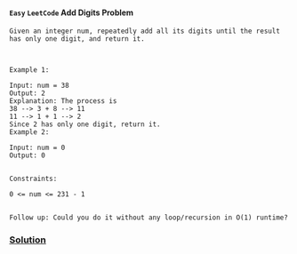 #### `Easy` `LeetCode` Add Digits Problem

```
Given an integer num, repeatedly add all its digits until the result has only one digit, and return it.

 

Example 1:

Input: num = 38
Output: 2
Explanation: The process is
38 --> 3 + 8 --> 11
11 --> 1 + 1 --> 2 
Since 2 has only one digit, return it.
Example 2:

Input: num = 0
Output: 0
 

Constraints:

0 <= num <= 231 - 1
 

Follow up: Could you do it without any loop/recursion in O(1) runtime?
```

### [Solution](https://github.com/sahuadarsh0/Kotlin-And-DataStructures/blob/master/src/main/kotlin/datastructures/easy/AddDigits.kt)